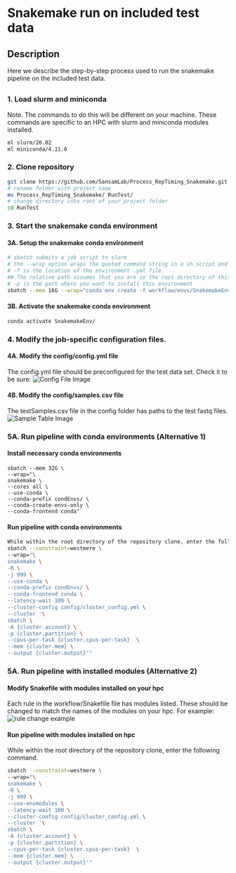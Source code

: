 # Snakemake run on included test data

## Description

Here we describe the step-by-step process used to run the snakemake pipeline on the included test data.

## 

### 1.  Load slurm and miniconda
Note. The commands to do this will be different on your machine. These commands are specific to an HPC with slurm and miniconda modules installed.

```bash
ml slurm/20.02
ml miniconda/4.11.0
```
### 2.  Clone repository
```bash
git clone https://github.com/SansamLab/Process_RepTiming_Snakemake.git
# rename folder with project name
mv Process_RepTiming_Snakemake/ RunTest/
# change directory into root of your project folder
cd RunTest
```
### 3.  Start the snakemake conda environment
#### 3A.  Setup the snakemake conda environment
```bash
# sbatch submits a job script to slurm
# the --wrap option wraps the quoted command string in a sh script and submits
# -f is the location of the environment .yml file. 
## The relative path assumes that you are in the root directory of this repository.
# -p is the path where you want to install this environment
sbatch --mem 16G --wrap="conda env create -f workflow/envs/SnakemakeEnv.yml -p SnakemakeEnv" 
```

#### 3B.  Activate the snakemake conda environment
```bash
conda activate SnakemakeEnv/
```

### 4. Modify the job-specific configuration files.

#### 4A. Modify the config/config.yml file
The config.yml file should be preconfigured for the test data set. Check it to be sure:
![Config File Image](https://github.com/SansamLab/Process_RepTiming_Snakemake/blob/make-test-vignette/resources/configFileImage.png)

#### 4B. Modify the config/samples.csv file
The testSamples.csv file in the config folder has paths to the test fastq files.
![Sample Table Image](https://github.com/SansamLab/Process_RepTiming_Snakemake/blob/make-test-vignette/resources/sampleTableImage.png)

### 5A. Run pipeline with conda environments (Alternative 1)
#### Install necessary conda environments
```
sbatch --mem 32G \
--wrap="\
snakemake \
--cores all \
--use-conda \
--conda-prefix condEnvs/ \
--conda-create-envs-only \
--conda-frontend conda"
```
#### Run pipeline with conda environments
```bash
While within the root directory of the repository clone, enter the following command.
sbatch --constraint=westmere \
--wrap="\
snakemake \
-R \
-j 999 \
--use-conda \
--conda-prefix condEnvs/ \
--conda-frontend conda \
--latency-wait 100 \
--cluster-config config/cluster_config.yml \
--cluster '\
sbatch \
-A {cluster.account} \
-p {cluster.partition} \
--cpus-per-task {cluster.cpus-per-task}  \
--mem {cluster.mem} \
--output {cluster.output}'"
```

### 5A. Run pipeline with installed modules (Alternative 2)
#### Modify Snakefile with modules installed on your hpc
Each rule in the workflow/Snakefile file has modules listed. These should be changed to match the names of the modules on your hpc. For example:
![rule change example](https://github.com/SansamLab/Process_RepTiming_Snakemake/blob/make-test-vignette/resources/ruleChangeExample.png)

#### Run pipeline with modules installed on hpc
While within the root directory of the repository clone, enter the following command.
```bash
sbatch --constraint=westmere \
--wrap="\
snakemake \
-R \
-j 999 \
--use-envmodules \
--latency-wait 100 \
--cluster-config config/cluster_config.yml \
--cluster '\
sbatch \
-A {cluster.account} \
-p {cluster.partition} \
--cpus-per-task {cluster.cpus-per-task}  \
--mem {cluster.mem} \
--output {cluster.output}'"
```
